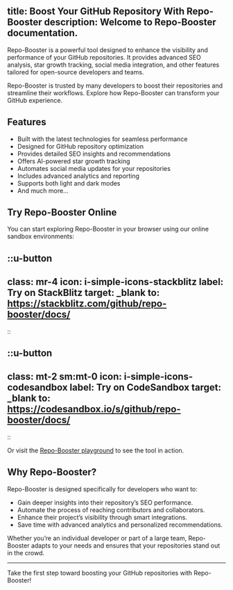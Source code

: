 title: Boost Your GitHub Repository With Repo-Booster
description: Welcome to Repo-Booster documentation.
---

Repo-Booster is a powerful tool designed to enhance the visibility and performance of your GitHub repositories. It provides advanced SEO analysis, star growth tracking, social media integration, and other features tailored for open-source developers and teams.

Repo-Booster is trusted by many developers to boost their repositories and streamline their workflows. Explore how Repo-Booster can transform your GitHub experience.

## Features

- Built with the latest technologies for seamless performance
- Designed for GitHub repository optimization
- Provides detailed SEO insights and recommendations
- Offers AI-powered star growth tracking
- Automates social media updates for your repositories
- Includes advanced analytics and reporting
- Supports both light and dark modes
- And much more...

## Try Repo-Booster Online

You can start exploring Repo-Booster in your browser using our online sandbox environments:

::u-button
---
class: mr-4
icon: i-simple-icons-stackblitz
label: Try on StackBlitz
target: _blank
to: https://stackblitz.com/github/repo-booster/docs/
---
::

::u-button
---
class: mt-2 sm:mt-0
icon: i-simple-icons-codesandbox
label: Try on CodeSandbox
target: _blank
to: https://codesandbox.io/s/github/repo-booster/docs/
---
::

Or visit the [Repo-Booster playground](https://repo-booster.com/playground) to see the tool in action.

## Why Repo-Booster?

Repo-Booster is designed specifically for developers who want to:

- Gain deeper insights into their repository’s SEO performance.
- Automate the process of reaching contributors and collaborators.
- Enhance their project’s visibility through smart integrations.
- Save time with advanced analytics and personalized recommendations.

Whether you’re an individual developer or part of a large team, Repo-Booster adapts to your needs and ensures that your repositories stand out in the crowd.

---

Take the first step toward boosting your GitHub repositories with Repo-Booster!
```